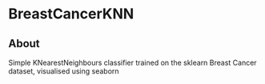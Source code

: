 # BreastCancerKNN

## About <a name = "about"></a>

Simple KNearestNeighbours classifier trained on the sklearn Breast Cancer dataset, visualised using seaborn
